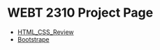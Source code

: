 # WEBT 2310 Project Page

<ul>
    <li><a href="HTML_CSS_Review/index.html" target="_blank">HTML_CSS_Review</a></li>
    <li><a href="Bootstrap/index.html" target="_blank">Bootstrape</a></li>
</ul>